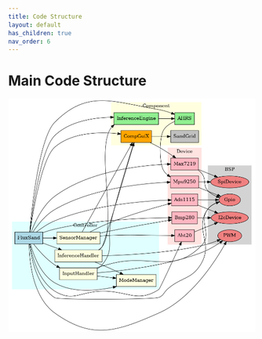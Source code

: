 ```yaml
---
title: Code Structure
layout: default
has_children: true
nav_order: 6
---
```


# Main Code Structure

![Structure](../img/fluxsand_arch.png)